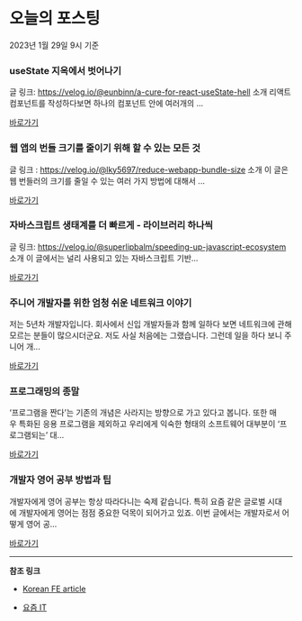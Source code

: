 # 오늘의 포스팅 
2023년 1월 29일 9시 기준 

###  useState 지옥에서 벗어나기 

 글 링크: https://velog.io/@eunbinn/a-cure-for-react-useState-hell 소개 리액트 컴포넌트를 작성하다보면 하나의 컴포넌트 안에 여러개의 ... 

 [바로가기](https://kofearticle.substack.com/p/korean-fe-article-usestate-ffa) 

###  웹 앱의 번들 크기를 줄이기 위해 할 수 있는 모든 것 

 글 링크 : https://velog.io/@lky5697/reduce-webapp-bundle-size 소개 이 글은 웹 번들러의 크기를 줄일 수 있는 여러 가지 방법에 대해서 ... 

 [바로가기](https://kofearticle.substack.com/p/korean-fe-article-4e6) 

###  자바스크립트 생태계를 더 빠르게 - 라이브러리 하나씩 

 글 링크: https://velog.io/@superlipbalm/speeding-up-javascript-ecosystem 소개 이 글에서는 널리 사용되고 있는 자바스크립트 기반... 

 [바로가기](https://kofearticle.substack.com/p/korean-fe-article-c30) 

### 주니어 개발자를 위한 엄청 쉬운 네트워크 이야기 

 저는 5년차 개발자입니다. 회사에서 신입 개발자들과 함께 일하다 보면 네트워크에 관해 모르는 분들이 많으시더군요. 저도 사실 처음에는 그랬습니다. 그런데 일을 하다 보니 주니어 개... 

 [바로가기](https://yozm.wishket.com/magazine/detail/1875/) 

### 프로그래밍의 종말 

 ‘프로그램을 짠다’는 기존의 개념은 사라지는 방향으로 가고 있다고 봅니다. 또한 매우 특화된 응용 프로그램을 제외하고 우리에게 익숙한 형태의 소프트웨어 대부분이 ‘프로그램되는’ 대... 

 [바로가기](https://yozm.wishket.com/magazine/detail/1873/) 

### 개발자 영어 공부 방법과 팁 

 개발자에게 영어 공부는 항상 따라다니는 숙제 같습니다. 특히 요즘 같은 글로벌 시대에 개발자에게 영어는 점점 중요한 덕목이 되어가고 있죠. 이번 글에서는 개발자로서 어떻게 영어 공... 

 [바로가기](https://yozm.wishket.com/magazine/detail/1868/) 

---

**참조 링크**

- [Korean FE article](https://kofearticle.substack.com) 

- [요즘 IT](https://yozm.wishket.com/magazine) 

